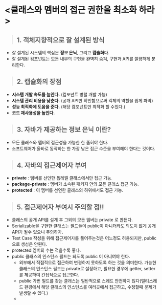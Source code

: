 # <클래스와 멤버의 접근 권한을 최소화 하라>


> ## 1. 객체지향적으로 잘 설계된 방식
- 잘 설계된 시스템의 핵심은 **정보 은닉**, 그리고 **캡슐화**다.
- 잘 설계된 컴포넌트는 모든 내부의 구현을 완벽히 숨겨, 구현과 API를 깔끔하게 분리한다.

> ## 2. 캡슐화의 장점
- **시스템 개발 속도를 높인다.** (컴포넌트 병렬 개발 가능)
- **시스템 관리 비용을 낮춘다.** (공개 API만 확인함으로써 객체의 역할을 쉽게 파악)
- **성능 최적화에 도움을 준다.** (해당 컴포넌트만 최적화 할 수있다.)
- **코드 재사용성을 높인다.**
  
> ## 3. 자바가 제공하는 정보 은닉 이란?
- 모든 클래스와 멤버의 접근성을 가능한 한 좁혀야 한다.
- 소프트웨어가 올바로 동작하는 한 가장 낮은 접근 수준을 부여해야 한다는 것이다.
  
> ## 4. 자바의 접근제어자 부여
- **private** : 멤버를 선언한 톱레벨 클래스에서만 접근 가능.
- **package-private** : 멤버가 소속된 패키지 안의 모든 클래스 접근 가능.
- **protected** : 이 멤버를 선언한 클래스의 하위에서도 접근 가능.
  
> ## 5. 접근제어자 부여시 주의할 점!!
- 클래스의 공개 API를 설계 후 그외의 모든 멤버는 private 로 만든다.
- Serializable을 구현한 클래스는 필드들이 public이 아니더라도 의도치 않게 공개 API가 될수 있으니 주의하자.
- Test Case 작성을 위해 접근제어자를 풀어주는것은 어느정도 허용되지만, public으로 생성은 안된다.
- protected 멤버의 수는 적을수록 좋다.
- public 클래스의 인스턴스 필드는 되도록 public 이 아니여야 한다.
  - 외부에서 직접적으로 접근하여 변경하지 못하도록 하는 것을 의미한다. 가능한 클래스의 인스턴스 필드는 private로 설정하고, 필요한 경우에 getter, setter를 제공하여 간접적으로 접근한다.
  - public 가변 필드를 갖는 클래스는 일반적으로 스레드 안전하지 않다(멀티스레드 환경에서 해당 클래스의 인스턴스를 여러곳에서 접근하고, 수정할때 문제가 발생할 수 있다.)
  - 

